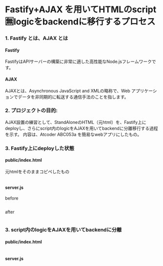 

# Fastify+AJAX を用いてHTMLのscript🈚️logicをbackendに移行するプロセス

### 

### 1. Fastify とは、AJAX とは 
#### Fastify 
FastifyはAPIサーバーの構築に非常に適した高性能なNode.jsフレームワークです。
#### AJAX 
AJAXとは、Asynchronous JavaScript and XMLの略称で、Web アプリケーションでデータを非同期的に転送する通信手法のことを指します。

### 2. プロジェクトの目的:
AJAX設置の練習として、StandAloneのHTML（元html）を、Fastify上にdeployし、さらにscript内のlogicをAJAXを用いてbackendに分離移行する過程を示す。
内容は、Atcoder ABC053a を簡易なwebアプリにしたもの。

### 3. Fastify上にdeployした状態
#### public/index.html 
元htmlをそのままコピペしたもの
```
```
#### server.js
before
```
```
after
```
```

### 3. script内のlogicをAJAXを用いてbackendに分離
#### public/index.html
```
```
#### server.js
```
```


